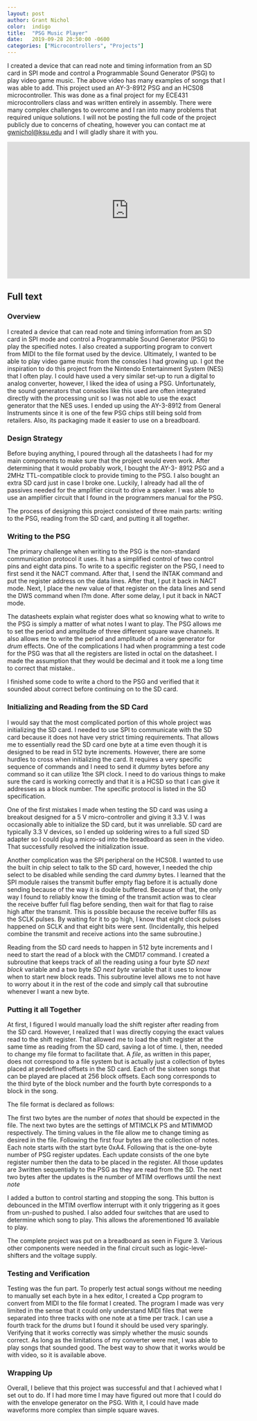 ```yaml
---
layout: post
author: Grant Nichol
color:  indigo 
title:  "PSG Music Player"
date:   2019-09-28 20:50:00 -0600
categories: ["Microcontrollers", "Projects"]
---
```

I created a device that can read note and timing information from an SD card in SPI mode and control
a Programmable Sound Generator (PSG) to play video game music. The above video has many examples of songs that I was able to add. This project used an AY-3-8912 PSG and an HCS08 microcontroller. This was done as a final project for my ECE431 microcontrollers class and was written entirely in assembly. There were many complex challenges to overcome and I ran into many problems that required unique solutions. I will not be posting the full code of the project publicly due to concerns of cheating, however you can contact me at [gwnichol@ksu.edu](mailto:gwnichol@ksu.edu) and I will gladly share it with you.


<iframe width="560" height="315" src="https://www.youtube.com/embed/BOaOFtMmoTc" frameborder="0" allow="accelerometer; encrypted-media; gyroscope; picture-in-picture" allowfullscreen></iframe>

## Full text

### Overview

I created a device that can read note and timing information from an SD card in SPI mode and control
a Programmable Sound Generator (PSG) to play the specified notes. I also created a supporting program
to convert from MIDI to the file format used by the device. Ultimately, I wanted to be able to play video
game music from the consoles I had growing up. I got the inspiration to do this project from the Nintendo
Entertainment System (NES) that I often play. I could have used a very similar set-up to run a digital
to analog converter, however, I liked the idea of using a PSG. Unfortunately, the sound generators that
consoles like this used are often integrated directly with the processing unit so I was not able to use the
exact generator that the NES uses. I ended up using the AY-3-8912 from General Instruments since it is one
of the few PSG chips still being sold from retailers. Also, its packaging made it easier to use on a breadboard.

### Design Strategy

Before buying anything, I poured through all the datasheets I had for my main components to make
sure that the project would even work. After determining that it would probably work, I bought the AY-3-
8912 PSG and a 2MHz TTL-compatible clock to provide timing to the PSG. I also bought an extra SD card
just in case I broke one. Luckily, I already had all the of passives needed for the amplifier circuit to drive a
speaker. I was able to use an amplifier circuit that I found in the programmers manual for the PSG.

The process of designing this project consisted of three main parts: writing to the PSG, reading from
the SD card, and putting it all together.

### Writing to the PSG

The primary challenge when writing to the PSG is the non-standard communication protocol it uses.
It has a simplified control of two control pins and eight data pins. To write to a specific register on the PSG,
I need to first send it the NACT command. After that, I send the INTAK command and put the register
address on the data lines. After that, I put it back in NACT mode. Next, I place the new value of that
register on the data lines and send the DWS command when I?m done. After some delay, I put it back in
NACT mode.

The datasheets explain what register does what so knowing what to write to the PSG is simply a matter
of what notes I want to play. The PSG allows me to set the period and amplitude of three different square
wave channels. It also allows me to write the period and amplitude of a noise generator for _drum_ effects.
One of the complications I had when programming a test code for the PSG was that all the registers are
listed in octal on the datasheet. I made the assumption that they would be decimal and it took me a long
time to correct that mistake..

I finished some code to write a chord to the PSG and verified that it sounded about correct before
continuing on to the SD card.

### Initializing and Reading from the SD Card

I would say that the most complicated portion of this whole project was initializing the SD card. I
needed to use SPI to communicate with the SD card because it does not have very strict timing requirements.
That allows me to essentially read the SD card one byte at a time even though it is designed to be read in
512 byte increments. However, there are some hurdles to cross when initializing the card. It requires a very
specific sequence of commands and I need to send it _dummy_ bytes before any command so it can utilize
1the SPI clock. I need to do various things to make sure the card is working correctly and that it is a HCSD
so that I can give it addresses as a block number. The specific protocol is listed in the SD specification.

One of the first mistakes I made when testing the SD card was using a breakout designed for a 5 V
micro-controller and giving it 3.3 V. I was occasionally able to initialize the SD card, but it was unreliable.
SD card are typically 3.3 V devices, so I ended up soldering wires to a full sized SD adapter so I could plug
a micro-sd into the breadboard as seen in the video. That successfully resolved the initialization issue.

Another complication was the SPI peripheral on the HCS08. I wanted to use the built in chip select
to talk to the SD card, however, I needed the chip select to be disabled while sending the card _dummy_
bytes. I learned that the SPI module raises the transmit buffer empty flag before it is actually done sending
because of the way it is double buffered. Because of that, the only way I found to reliably know the timing
of the transmit action was to clear the receive buffer full flag before sending, then wait for that flag to raise
high after the transmit. This is possible because the receive buffer fills as the SCLK pulses. By waiting for
it to go high, I know that eight clock pulses happened on SCLK and that eight bits were sent. (Incidentally,
this helped combine the transmit and receive actions into the same subroutine.)

Reading from the SD card needs to happen in 512 byte increments and I need to start the read of a
block with the CMD17 command. I created a subroutine that keeps track of all the reading using a four
byte _SD next block_ variable and a two byte _SD next byte_ variable that it uses to know when to start
new block reads. This subroutine level allows me to not have to worry about it in the rest of the code and
simply call that subroutine whenever I want a new byte.

### Putting it all Together

At first, I figured I would manually load the shift register after reading from the SD card. However, I
realized that I was directly copying the exact values read to the shift register. That allowed me to load the
shift register at the same time as reading from the SD card, saving a lot of time. I, then, needed to change
my file format to facilitate that. A _file_, as written in this paper, does not correspond to a file system but
is actually just a collection of bytes placed at predefined offsets in the SD card. Each of the sixteen songs
that can be played are placed at 256 block offsets. Each song corresponds to the third byte of the block
number and the fourth byte corresponds to a block in the song.

The file format is declared as follows:

The first two bytes are the number of _notes_ that should be expected in the file. The next two bytes
are the settings of MTIMCLK PS and MTIMMOD respectively. The timing values in the file allow me to
change timing as desired in the file. Following the first four bytes are the collection of notes. Each note
starts with the start byte 0xA4. Following that is the one-byte number of PSG register updates. Each update
consists of the one byte register number then the data to be placed in the register. All those updates are
3written sequentially to the PSG as they are read from the SD. The next two bytes after the updates is the
number of MTIM overflows until the next _note_

I added a button to control starting and stopping the song. This button is debounced in the MTIM
overflow interrupt with it only triggering as it goes from un-pushed to pushed. I also added four switches
that are used to determine which song to play. This allows the aforementioned 16 available to play.

The complete project was put on a breadboard as seen in Figure 3. Various other components were
needed in the final circuit such as logic-level-shifters and the voltage supply.

### Testing and Verification

Testing was the fun part. To properly test actual songs without me needing to manually set each byte
in a hex editor, I created a Cpp program to convert from MIDI to the file format I created. The program I
made was very limited in the sense that it could only understand MIDI files that were separated into three
tracks with one note at a time per track. I can use a fourth track for the _drums_ but I found it should be
used very sparingly. Verifying that it works correctly was simply whether the music sounds correct. As long
as the limitations of my converter were met, I was able to play songs that sounded good. The best way to
show that it works would be with video, so it is available above.

### Wrapping Up

Overall, I believe that this project was successful and that I achieved what I set out to do. If I had
more time I may have figured out more that I could do with the envelope generator on the PSG. With it, I
could have made waveforms more complex than simple square waves. 



